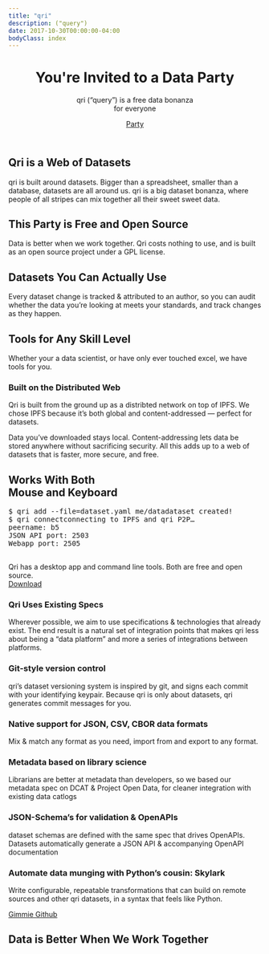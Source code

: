 ```yaml
---
title: "qri"
description: ("query")
date: 2017-10-30T00:00:00-04:00
bodyClass: index
---
```


<div id="main" class="index">
  <header id="hero">
    <div class="wrap">
      <div id="blob_trio"></div>
      <div class="text_block">
        <h1>You're Invited to a Data Party</h1>
        <p>qri (“query”) is a free data bonanza<br />for everyone</p>
        <a href="/download" id="download_button" class="button">Party</a>
      </div>
    </div>
  </header>

  <section id="feature_descriptions">
    <div class="wrap">
      <div id="web_of_datasets" class="feature_description">
        <h2>Qri is a Web of Datasets</h2>
        <p>qri is built around datasets. Bigger than a spreadsheet, smaller than a database, datasets are all around us. qri is a big dataset bonanza, where people of all stripes can mix together all their sweet sweet data.</p>
      </div>
      <div id="open_source" class="feature_description">
        <h2>This Party is Free and Open Source</h2>
        <p>Data is better when we work together. Qri costs nothing to use, and is built as an open source project under a GPL license.</p>
      </div>
      <div id="datasets_you_can_use" class="feature_description">
        <h2>Datasets You Can Actually Use</h2>
        <p>Every dataset change is tracked & attributed to an author, so you can audit whether the data you’re looking at meets your standards, and track changes as they happen.</p>
      </div>
      <div id="any_skill_level" class="feature_description">
        <h2>Tools for Any Skill Level</h2>
        <p>Whether your a data scientist, or have only ever touched excel, we have tools for you.</p>
      </div>
    </div>
  </section>
  
  <section id="distributed_web">
    <div class="wrap">
      <div class="text_block">
        <h3>Built on the Distributed Web</h3>
        <p>Qri is built from the ground up as a distribted network on top of IPFS. We chose IPFS because it’s both global and content-addressed — perfect for datasets.</p>
        <p>Data you’ve downloaded stays local. Content-addressing lets data be stored anywhere without sacrificing security. All this adds up to a web of datasets that is faster, more secure, and free.</p>
      </div>
    </div>
  </section>

  <section id="app_and_cli">
    <div class="wrap">
      <h2>Works With Both <br />Mouse and Keyboard</h2>
      <div id="app_screenshot"></div>
      <div id="terminal_window">
        <div id="window_chrome">
          <div class="red circle"></div>
          <div class="yellow circle"></div>
          <div class="green circle"></div>
        </div>
        <pre><span class="white">$ qri add --file=dataset.yaml me/data</span><span class="green">dataset created!</span><br /><span class="white">$ qri connect</span><span class="gray">connecting to IPFS and qri P2P… <br />peername: b5 <br />JSON API port: 2503 <br />Webapp port: 2505</span>
        </pre>
      </div>
      <div class="text_block">
        <p>Qri has a desktop app and command line tools. Both are free and open source.<br /><a href="download">Download</a></p>
      </div>
    </div>
  </section>

  <section id="tech_features">
    <div class="wrap">
      <div class="features_list">
        <div id="existing_specs" class="feature_description">
          <h3>Qri Uses Existing Specs</h3>
          <p>Wherever possible, we aim to use specifications & technologies that already exist. The end result is a natural set of integration points that makes qri less about being a “data platform” and more a series of integrations between platforms.</p>
        </div>
        <div id="git_style" class="feature_description">
          <h3>Git-style version control</h3>
          <p>qri’s dataset versioning system is  inspired by git, and signs each commit with your identifying keypair. Because qri is only about datasets, qri generates commit messages for you.</p>
        </div>
        <div id="data_formats" class="feature_description">
          <h3>Native support for JSON, CSV, CBOR data formats</h3>
          <p>Mix & match any format as you need, import from and export to any format.</p>
        </div>
        <div id="meta_specs" class="feature_description">
          <h3>Metadata based on library science</h3>
          <p>Librarians are better at metadata than developers, so we based our metadata spec on DCAT & Project Open Data,  for cleaner integration with existing data catlogs</p>
        </div>
        <div id="json_schemas" class="feature_description">
          <h3>JSON-Schema’s for validation & OpenAPIs</h3>
          <p>dataset schemas are defined with the same spec that drives OpenAPIs. Datasets automatically generate a JSON API & accompanying OpenAPI documentation</p>
        </div>
        <div id="transformations" class="feature_description">
          <h3>Automate data munging with Python’s cousin: Skylark</h3>
          <p>Write configurable, repeatable transformations that can build on remote sources and other qri datasets, in a syntax that feels like Python.</p>
        </div>
      </div>
      <div class="action_buttons">
        <!-- <a class="button outline big" href="/docs" onclick="_gaq.push(['_trackEvent', 'qri', 'download']);">Docs</a> -->
        <a class="button outline big" href="https://github.com/qri-io" onclick="_gaq.push(['_trackEvent', 'qri', 'github']);">Gimmie Github</a>
      </div>
    </div>
  </section>


  <section id="work_together">
    <div class="wrap">
      <div class="text_block">
        <h1>Data is Better When We Work Together</h1>
      </div>
    </div>
  </section>
</div>

